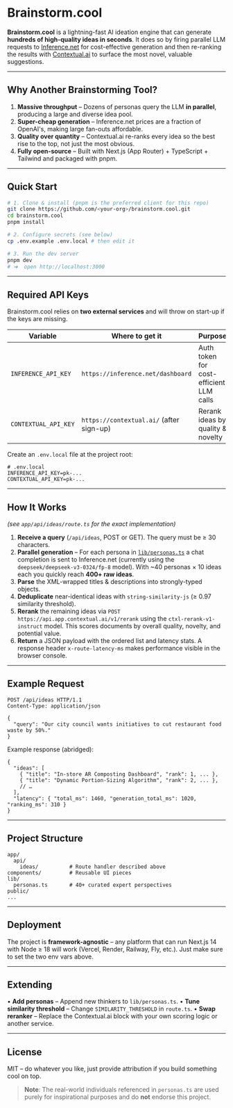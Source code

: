 # Brainstorm.cool

**Brainstorm.cool** is a lightning-fast AI ideation engine that can generate **hundreds of high-quality ideas in seconds**. It does so by firing parallel LLM requests to [Inference.net](https://inference.net) for cost-effective generation and then re-ranking the results with [Contextual.ai](https://contextual.ai) to surface the most novel, valuable suggestions.

---

## Why Another Brainstorming Tool?
1. **Massive throughput** – Dozens of personas query the LLM **in parallel**, producing a large and diverse idea pool.
2. **Super-cheap generation** – Inference.net prices are a fraction of OpenAI's, making large fan-outs affordable.
3. **Quality over quantity** – Contextual.ai re-ranks every idea so the best rise to the top, not just the most obvious.
4. **Fully open-source** – Built with Next.js (App Router) + TypeScript + Tailwind and packaged with pnpm.

---

## Quick Start
```bash
# 1. Clone & install (pnpm is the preferred client for this repo)
git clone https://github.com/<your-org>/brainstorm.cool.git
cd brainstorm.cool
pnpm install

# 2. Configure secrets (see below)
cp .env.example .env.local # then edit it

# 3. Run the dev server
pnpm dev
# ➜  open http://localhost:3000
```

---

## Required API Keys
Brainstorm.cool relies on **two external services** and will throw on start-up if the keys are missing.

| Variable               | Where to get it                              | Purpose                               |
|------------------------|----------------------------------------------|---------------------------------------|
| `INFERENCE_API_KEY`    | `https://inference.net/dashboard`            | Auth token for cost-efficient LLM calls|
| `CONTEXTUAL_API_KEY`   | `https://contextual.ai/` (after sign-up)     | Rerank ideas by quality & novelty      |

Create an `.env.local` file at the project root:
```env
# .env.local
INFERENCE_API_KEY=pk-...
CONTEXTUAL_API_KEY=pk-...
```

---

## How It Works  
*(see `app/api/ideas/route.ts` for the exact implementation)*

1. **Receive a query** (`/api/ideas`, POST or GET). The query must be ≥ 30 characters.
2. **Parallel generation** – For each persona in [`lib/personas.ts`](./lib/personas.ts) a chat completion is sent to Inference.net (currently using the `deepseek/deepseek-v3-0324/fp-8` model). With ~40 personas × 10 ideas each you quickly reach **400+ raw ideas**.
3. **Parse** the XML-wrapped titles & descriptions into strongly-typed objects.
4. **Deduplicate** near-identical ideas with `string-similarity-js` (≥ 0.97 similarity threshold).
5. **Rerank** the remaining ideas via `POST https://api.app.contextual.ai/v1/rerank` using the `ctxl-rerank-v1-instruct` model. This scores documents by overall quality, novelty, and potential value.
6. **Return** a JSON payload with the ordered list and latency stats. A response header `x-route-latency-ms` makes performance visible in the browser console.

---

## Example Request
```http
POST /api/ideas HTTP/1.1
Content-Type: application/json

{
  "query": "Our city council wants initiatives to cut restaurant food waste by 50%."  
}
```

Example response (abridged):
```jsonc
{
  "ideas": [
    { "title": "In-store AR Composting Dashboard", "rank": 1, ... },
    { "title": "Dynamic Portion-Sizing Algorithm", "rank": 2, ... },
    // …
  ],
  "latency": { "total_ms": 1460, "generation_total_ms": 1020, "ranking_ms": 310 }
}
```

---

## Project Structure
```
app/
  api/
    ideas/          # Route handler described above
components/         # Reusable UI pieces
lib/
  personas.ts       # 40+ curated expert perspectives
public/
...
```

---

## Deployment
The project is **framework-agnostic** – any platform that can run Next.js 14 with Node ≥ 18 will work (Vercel, Render, Railway, Fly, etc.). Just make sure to set the two env vars above.

---

## Extending
• **Add personas** – Append new thinkers to `lib/personas.ts`.
• **Tune similarity threshold** – Change `SIMILARITY_THRESHOLD` in `route.ts`.
• **Swap reranker** – Replace the Contextual.ai block with your own scoring logic or another service.

---

## License
MIT – do whatever you like, just provide attribution if you build something cool on top.

> **Note**: The real-world individuals referenced in `personas.ts` are used purely for inspirational purposes and do **not** endorse this project.
